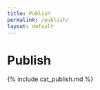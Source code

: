 ```yaml
---
title: Publish
permalink: /publish/
layout: default
---
```


# Publish

{% include cat_publish.md %}

